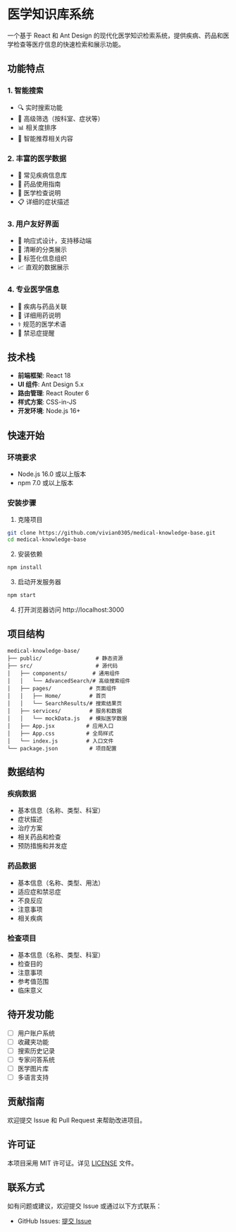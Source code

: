 # 医学知识库系统

一个基于 React 和 Ant Design 的现代化医学知识检索系统，提供疾病、药品和医学检查等医疗信息的快速检索和展示功能。

## 功能特点

### 1. 智能搜索
- 🔍 实时搜索功能
- 🎯 高级筛选（按科室、症状等）
- 📊 相关度排序
- 🔄 智能推荐相关内容

### 2. 丰富的医学数据
- 🏥 常见疾病信息库
- 💊 药品使用指南
- 🔬 医学检查说明
- 📋 详细的症状描述

### 3. 用户友好界面
- 📱 响应式设计，支持移动端
- 🎨 清晰的分类展示
- 🔖 标签化信息组织
- 📈 直观的数据展示

### 4. 专业医学信息
- 🔗 疾病与药品关联
- 📝 详细用药说明
- ⚕️ 规范的医学术语
- 🚫 禁忌症提醒

## 技术栈

- **前端框架**: React 18
- **UI 组件**: Ant Design 5.x
- **路由管理**: React Router 6
- **样式方案**: CSS-in-JS
- **开发环境**: Node.js 16+

## 快速开始

### 环境要求
- Node.js 16.0 或以上版本
- npm 7.0 或以上版本

### 安装步骤

1. 克隆项目
```bash
git clone https://github.com/vivian0305/medical-knowledge-base.git
cd medical-knowledge-base
```

2. 安装依赖
```bash
npm install
```

3. 启动开发服务器
```bash
npm start
```

4. 打开浏览器访问 http://localhost:3000

## 项目结构

```
medical-knowledge-base/
├── public/                 # 静态资源
├── src/                    # 源代码
│   ├── components/        # 通用组件
│   │   └── AdvancedSearch/# 高级搜索组件
│   ├── pages/            # 页面组件
│   │   ├── Home/         # 首页
│   │   └── SearchResults/# 搜索结果页
│   ├── services/         # 服务和数据
│   │   └── mockData.js   # 模拟医学数据
│   ├── App.jsx          # 应用入口
│   ├── App.css          # 全局样式
│   └── index.js         # 入口文件
└── package.json          # 项目配置
```

## 数据结构

### 疾病数据
- 基本信息（名称、类型、科室）
- 症状描述
- 治疗方案
- 相关药品和检查
- 预防措施和并发症

### 药品数据
- 基本信息（名称、类型、用法）
- 适应症和禁忌症
- 不良反应
- 注意事项
- 相关疾病

### 检查项目
- 基本信息（名称、类型、科室）
- 检查目的
- 注意事项
- 参考值范围
- 临床意义

## 待开发功能

- [ ] 用户账户系统
- [ ] 收藏夹功能
- [ ] 搜索历史记录
- [ ] 专家问答系统
- [ ] 医学图片库
- [ ] 多语言支持

## 贡献指南

欢迎提交 Issue 和 Pull Request 来帮助改进项目。

## 许可证

本项目采用 MIT 许可证。详见 [LICENSE](LICENSE) 文件。

## 联系方式

如有问题或建议，欢迎提交 Issue 或通过以下方式联系：

- GitHub Issues: [提交 Issue](https://github.com/vivian0305/medical-knowledge-base/issues) 